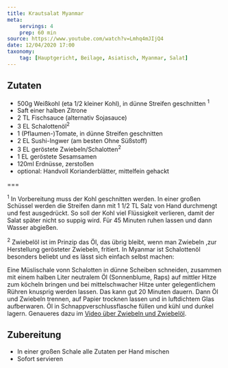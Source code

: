 ```yaml
---
title: Krautsalat Myanmar
meta:
    servings: 4
    prep: 60 min
source: https://www.youtube.com/watch?v=Lmhq4mJIjQ4
date: 12/04/2020 17:00
taxonomy:
    tag: [Hauptgericht, Beilage, Asiatisch, Myanmar, Salat]
---
```

## Zutaten

* 500g Weißkohl (eta 1/2 kleiner Kohl), in dünne Streifen geschnitten <sup>1</sup>
* Saft einer halben Zitrone
* 2 TL Fischsauce (alternativ Sojasauce)
* 3 EL Schalottenöl<sup>2</sup>
* 1 (Pflaumen-)Tomate, in dünne Streifen geschnitten
* 2 EL Sushi-Ingwer (am besten Ohne Süßstoff)
* 3 EL geröstete Zwiebeln/Schalotten<sup>2</sup>
* 1 EL geröstete Sesamsamen
* 120ml Erdnüsse, zerstoßen
* optional: Handvoll Korianderblätter, mittelfein gehackt

===

<sup>1</sup> In Vorbereitung muss der Kohl geschnitten werden. In einer großen Schüssel werden die Streifen dann mit 1 1/2 TL Salz von Hand durchmengt und fest ausgedrückt. So soll der Kohl viel Flüssigkeit verlieren, damit der Salat später nicht so suppig wird. Für 45 Minuten ruhen lassen und dann Wasser abgießen.

<sup>2</sup> Zwiebelöl ist im Prinzip das Öl, das übrig bleibt, wenn man Zwiebeln ,zur Herstellung gerösteter Zwiebeln, fritiert. In Myanmar ist Schalottenöl besonders beliebt und es lässt sich einfach selbst machen:

Eine Müslischale vonn Schalotten in dünne Scheiben schneiden, zusammen mit einem halben Liter neutralem Öl (Sonnenblume, Raps) auf mittler Hitze zum köcheln bringen und bei mittelschwacher Hitze unter gelegentlichem Rühren knusprig werden lassen. Das kann gut 20 Minuten dauern. Dann Öl und Zwiebeln trennen, auf Papier trocknen lassen und in luftdichtem Glas aufberwaren. Öl in Schnappverschlussflasche füllen und kühl und dunkel lagern.
Genaueres dazu im [Video über Zwiebeln und Zwiebelöl](https://www.youtube.com/watch?v=PBzxk7Ebzg8).

## Zubereitung

* In einer großen Schale alle Zutaten per Hand mischen
* Sofort servieren

